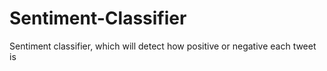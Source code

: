 # Sentiment-Classifier
Sentiment classifier, which will detect how positive or negative each tweet is
